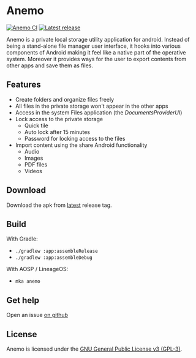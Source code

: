 # Anemo

[![Anemo CI](https://github.com/2bllw8/anemo/actions/workflows/main.yml/badge.svg)](https://github.com/2bllw8/anemo/actions/workflows/main.yml)
[![Latest release](https://img.shields.io/github/v/release/2bllw8/anemo?color=red&label=download)](https://github.com/2bllw8/anemo/releases/latest)

Anemo is a private local storage utility application for android.
Instead of being a stand-alone file manager user interface, it hooks into various components of
Android making it feel like a native part of the operative system.
Moreover it provides ways for the user to export contents from other apps and save them as files.

## Features

- Create folders and organize files freely
- All files in the private storage won't appear in the other apps
- Access in the system Files application (the _DocumentsProviderUI_)
- Lock access to the private storage
  - Quick tile
  - Auto lock after 15 minutes
  - Password for locking access to the files
- Import content using the share Android functionality
  - Audio
  - Images
  - PDF files
  - Videos

## Download

Download the apk from [latest](https://github.com/2bllw8/anemo/releases/latest) release tag.

## Build

With Gradle:
- `./gradlew :app:assembleRelease`
- `./gradlew :app:assembleDebug`

With AOSP / LineageOS:
- `mka anemo`

## Get help

Open an issue [on github](https://github.com/2bllw8/anemo/issues/)

## License

Anemo is licensed under the [GNU General Public License v3 (GPL-3)](http://www.gnu.org/copyleft/gpl.html).
